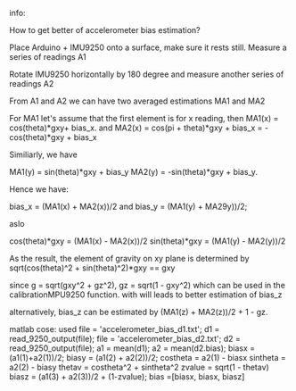 info: 

How to get better of accelerometer bias estimation?

Place Arduino + IMU9250 onto a surface, make sure it rests still. Measure a series of readings A1

Rotate IMU9250 horizontally by 180 degree and measure another series of readings A2

From A1 and A2 we can have two averaged estimations MA1 and MA2

For MA1 let's assume that the first element is for x reading, then
MA1(x) = cos(theta)*gxy+ bias_x. and 
MA2(x) = cos(pi + theta)*gxy + bias_x = -cos(theta)*gxy + bias_x

Similiarly, we have

MA1(y) = sin(theta)*gxy + bias_y
MA2(y) = -sin(theta)*gxy + bias_y.

Hence we have:

bias_x = (MA1(x) + MA2(x))/2 and bias_y = (MA1(y) + MA29y))/2;

aslo

cos(theta)*gxy = (MA1(x) - MA2(x))/2
sin(theta)*gxy = (MA1(y) - MA2(y))/2

As the result, the element of gravity on xy plane is determined by sqrt(cos(theta)^2 + sin(theta)^2)*gxy == gxy

since g = sqrt(gxy^2 + gz^2), gz = sqrt(1 - gxy^2) which can be used in the calibrationMPU9250 function. with will leads to better estimation of bias_z

alternatively, bias_z can be estimated by (MA1(z) + MA2(z))/2 + 1 - gz.

matlab cose: used
file = 'accelerometer_bias_d1.txt';
d1 = read_9250_output(file);
file = 'accelerometer_bias_d2.txt';
d2 = read_9250_output(file);
a1 = mean(d1);
a2 = mean(d2.bias);
biasx = (a1(1)+a2(1))/2;
biasy = (a1(2) + a2(2))/2;
costheta = a2(1) - biasx
sintheta = a2(2) - biasy
thetav = costheta^2 + sintheta^2
zvalue = sqrt(1 - thetav)
biasz = (a1(3) + a2(3))/2 + (1-zvalue);
bias =[biasx, biasx, biasz]